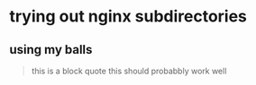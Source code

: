 # trying out nginx subdirectories
## using my balls
> this is a block quote this should probabbly work well
